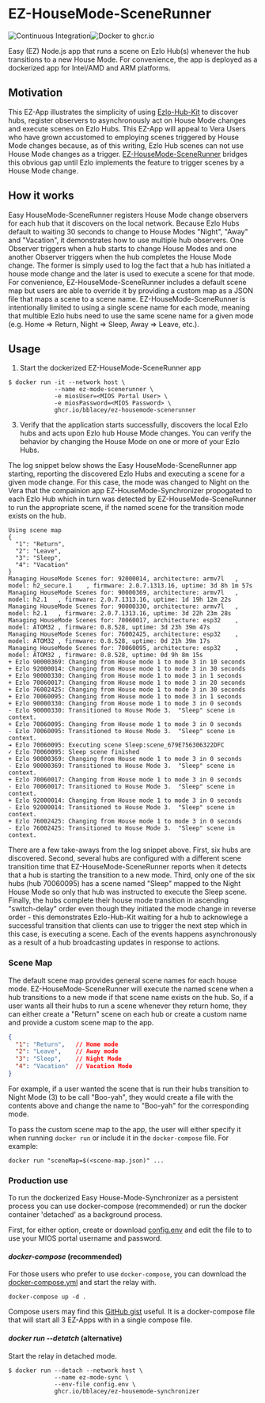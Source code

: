 # EZ-HouseMode-SceneRunner
![Continuous Integration](https://github.com/bblacey/ez-housemode-scenerunner/workflows/Continuous%20Integration/badge.svg)![Docker to ghcr.io](https://github.com/bblacey/ez-housemode-scenerunner/workflows/Docker%20to%20ghcr.io/badge.svg)

Easy (EZ) Node.js app that runs a scene on Ezlo Hub(s) whenever the hub transitions to a new House Mode.  For convenience, the app is deployed as a dockerized app for Intel/AMD and ARM platforms.

## Motivation
This EZ-App illustrates the simplicity of using [Ezlo-Hub-Kit](bblacey/ezlo-hub-kit) to discover hubs, register observers to asynchronously act on House Mode changes and execute scenes on Ezlo Hubs. This EZ-App will appeal to Vera Users who have grown accustomed to employing scenes triggered by House Mode changes because, as of this writing, Ezlo Hub scenes can not use House Mode changes as a trigger. [EZ-HouseMode-SceneRunner](bblacey/housemode-scenerunner) bridges this obvious gap until Ezlo implements the feature to trigger scenes by a House Mode change.

## How it works
Easy HouseMode-SceneRunner registers House Mode change observers for each hub that it discovers on the local network.  Because Ezlo Hubs default to waiting 30 seconds to change to House Modes "Night", "Away" and "Vacation", it demonstrates how to use multiple hub observers. One Observer triggers when a hub starts to change House Modes and one another Observer triggers when the hub completes the House Mode change.  The former is simply used to log the fact that a hub has initiated a house mode change and the later is used to execute a scene for that mode.  For convenience, EZ-HouseMode-SceneRunner includes a default scene map but users are able to override it by providing a custom map as a JSON file that maps a scene to a scene name.  EZ-HouseMode-SceneRunner is intentionally limited to using a single scene name for each mode, meaning that multible Ezlo hubs need to use the same scene name for a given mode (e.g. Home => Return, Night => Sleep, Away => Leave, etc.).

## Usage
1. Start the dockerized EZ-HouseMode-SceneRunner app
```shell
$ docker run -it --network host \
             --name ez-mode-scenerunner \
             -e miosUser=<MIOS Portal User> \
             -e miosPassword=<MIOS Password> \
             ghcr.io/bblacey/ez-housemode-scenerunner
```
3. Verify that the application starts successfully, discovers the local Ezlo hubs and acts upon Ezlo hub House Mode changes.  You can verify the behavior by changing the House Mode on one or more of your Ezlo Hubs.  

The log snippet below shows the Easy HouseMode-SceneRunner app starting, reporting the discovered Ezlo Hubs and executing a scene for a given mode change. For this case, the mode was changed to Night on the Vera that the compainion app EZ-HouseMode-Synchronizer propogated to each Ezlo Hub which in turn was detected by EZ-HouseMode-SceneRunner to run the appropriate scene, if the named scene for the transition mode exists on the hub.
```
Using scene map
{
  "1": "Return",
  "2": "Leave",
  "3": "Sleep",
  "4": "Vacation"
}
Managing HouseMode Scenes for: 92000014, architecture: armv7l	, model: h2_secure.1	, firmware: 2.0.7.1313.16, uptime: 3d 8h 1m 57s
Managing HouseMode Scenes for: 90000369, architecture: armv7l	, model: h2.1	, firmware: 2.0.7.1313.16, uptime: 1d 19h 12m 22s
Managing HouseMode Scenes for: 90000330, architecture: armv7l	, model: h2.1	, firmware: 2.0.7.1313.16, uptime: 3d 22h 23m 28s
Managing HouseMode Scenes for: 70060017, architecture: esp32	, model: ATOM32	, firmware: 0.8.528, uptime: 3d 23h 39m 47s
Managing HouseMode Scenes for: 76002425, architecture: esp32	, model: ATOM32	, firmware: 0.8.528, uptime: 0d 21h 39m 17s
Managing HouseMode Scenes for: 70060095, architecture: esp32	, model: ATOM32	, firmware: 0.8.528, uptime: 0d 9h 8m 15s
+ Ezlo 90000369: Changing from House mode 1 to mode 3 in 10 seconds
+ Ezlo 92000014: Changing from House mode 1 to mode 3 in 30 seconds
+ Ezlo 90000330: Changing from House mode 1 to mode 3 in 1 seconds
+ Ezlo 70060017: Changing from House mode 1 to mode 3 in 20 seconds
+ Ezlo 76002425: Changing from House mode 1 to mode 3 in 30 seconds
+ Ezlo 70060095: Changing from House mode 1 to mode 3 in 1 seconds
+ Ezlo 90000330: Changing from House mode 1 to mode 3 in 0 seconds
- Ezlo 90000330: Transitioned to House Mode 3.  "Sleep" scene in context.
+ Ezlo 70060095: Changing from House mode 1 to mode 3 in 0 seconds
- Ezlo 70060095: Transitioned to House Mode 3.  "Sleep" scene in context.
➔ Ezlo 70060095: Executing scene Sleep:scene_679E756306322DFC
✓ Ezlo 70060095: Sleep scene finished
+ Ezlo 90000369: Changing from House mode 1 to mode 3 in 0 seconds
- Ezlo 90000369: Transitioned to House Mode 3.  "Sleep" scene in context.
+ Ezlo 70060017: Changing from House mode 1 to mode 3 in 0 seconds
- Ezlo 70060017: Transitioned to House Mode 3.  "Sleep" scene in context.
+ Ezlo 92000014: Changing from House mode 1 to mode 3 in 0 seconds
- Ezlo 92000014: Transitioned to House Mode 3.  "Sleep" scene in context.
+ Ezlo 76002425: Changing from House mode 1 to mode 3 in 0 seconds
- Ezlo 76002425: Transitioned to House Mode 3.  "Sleep" scene in context.
```
There are a few take-aways from the log snippet above.  First, six hubs are discovered. Second, several hubs are configured with a different scene transition time that EZ-HouseMode-SceneRunner reports when it detects that a hub is starting the transition to a new mode.  Third, only one of the six hubs (hub 70060095) has a scene named "Sleep" mapped to the Night House Mode so only that hub was instructed to execute the Sleep scene.  Finally, the hubs complete their house mode transition in ascending "switch-delay" order even though they initiated the mode change in reverse order - this demonstrates Ezlo-Hub-Kit waiting for a hub to acknowlege a successful transition that clients can use to trigger the next step which in this case, is executing a scene.  Each of the events happens asynchronously as a result of a hub broadcasting updates in response to actions.

### Scene Map
The default scene map provides general scene names for each house mode.  EZ-HouseMode-SceneRunner will execute the named scene when a hub transitions to a new mode if that scene name exists on the hub.  So, if a user wants all their hubs to run a scene whenever they return home, they can either create a "Return" scene on each hub or create a custom name and provide a custom scene map to the app.
```JSON
{
  "1": "Return",   // Home mode
  "2": "Leave",    // Away mode
  "3": "Sleep",    // Night Mode
  "4": "Vacation"  // Vacation Mode
}
```
For example, if a user wanted the scene that is run their hubs transition to Night Mode (3) to be call "Boo-yah", they would create a file with the contents above and change the name to "Boo-yah" for the corresponding mode.

To pass the custom scene map to the app, the user will either specify it when running `docker run` or include it in the `docker-compose` file. For example:
```shell
docker run "sceneMap=$(<scene-map.json)" ...
```

### Production use
To run the dockerized Easy House-Mode-Synchronizer as a persistent process you can use docker-compose (recommended) or run the docker container 'detached' as a background process.

First, for either option, create or download [config.env](config.env) and edit the file to to use your MIOS portal username and password.

#### *docker-compose* (recommended)
For those users who prefer to use `docker-compose`, you can download the [docker-compose.yml](docker-compose.yml) and start the relay with.
```shell
docker-compose up -d .
```
Compose users may find this [GitHub gist](https://gist.github.com/bblacey/9414231d29132a1f40c38f8ec04a915d) useful.  It is a docker-compose file that will start all 3 EZ-Apps with in a single compose file.

#### *docker run --detatch* (alternative)
Start the relay in detached mode.
```shell
$ docker run --detach --network host \
             --name ez-mode-sync \
             --env-file config.env \
             ghcr.io/bblacey/ez-housemode-synchronizer
```
